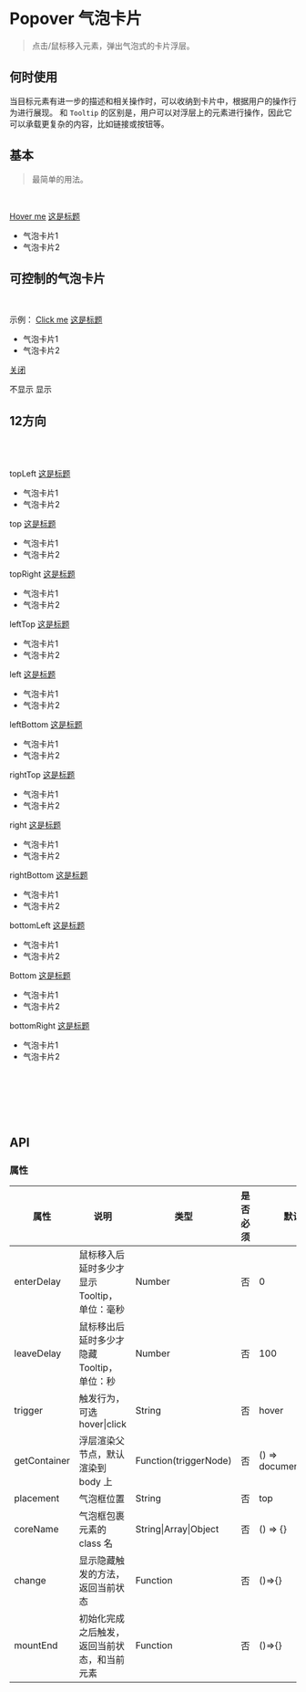 # Popover 气泡卡片
> 点击/鼠标移入元素，弹出气泡式的卡片浮层。

## 何时使用

当目标元素有进一步的描述和相关操作时，可以收纳到卡片中，根据用户的操作行为进行展现。
和 `Tooltip` 的区别是，用户可以对浮层上的元素进行操作，因此它可以承载更复杂的内容，比如链接或按钮等。

## 基本
>最简单的用法。

<br>
<p>
  <w-popover>
    <a href="javascript:;">Hover me</a>
    <a href="javascript:;" slot="title">这是标题</a>
    <ul slot="content" class="demo-popover-ul">
      <li>气泡卡片1</li>
      <li>气泡卡片2</li>
    </ul>
  </w-popover>
</p>

## 可控制的气泡卡片

<br>
<p>
  示例：
  <w-popover v-model="oneStatus" trigger="click">
    <a href="javascript:;">Click me</a>
    <a href="javascript:;" slot="title">这是标题</a>
    <div slot="content">
      <ul class="demo-popover-ul">
        <li>气泡卡片1</li>
        <li>气泡卡片2</li>
      </ul>
      <a href="javascript:;" @click="oneStatus = false">关闭</a>
    </div>
  </w-popover>
</p>

<p>
  <w-switch v-model="oneStatus" :stop="true">
    <span slot="open">不显示</span>
    <span slot="close">显示</span>
  </w-switch>
</p>

## 12方向

<br>
<br>
<br>

<div class="demo">
  <div class="demo-popover-top">
    <w-popover coreName="demo-popover-core" placement="topLeft">
      <w-button prefix="demo-tooltip">topLeft</w-button>
      <a href="javascript:;" slot="title">这是标题</a>
      <ul slot="content" class="demo-popover-ul">
        <li>气泡卡片1</li>
        <li>气泡卡片2</li>
      </ul>
    </w-popover>
    <w-popover coreName="demo-popover-core">
      <w-button prefix="demo-tooltip">top</w-button>
      <a href="javascript:;" slot="title">这是标题</a>
      <ul slot="content" class="demo-popover-ul">
        <li>气泡卡片1</li>
        <li>气泡卡片2</li>
      </ul>
    </w-popover>
    <w-popover coreName="demo-popover-core" placement="topRight">
      <w-button prefix="demo-tooltip">topRight</w-button>
      <a href="javascript:;" slot="title">这是标题</a>
      <ul slot="content" class="demo-popover-ul">
        <li>气泡卡片1</li>
        <li>气泡卡片2</li>
      </ul>
    </w-popover>
  </div>
  <div class="demo-popover-left">
    <w-popover coreName="demo-popover-core" placement="leftTop">
      <w-button prefix="demo-tooltip">leftTop</w-button>
      <a href="javascript:;" slot="title">这是标题</a>
      <ul slot="content" class="demo-popover-ul">
        <li>气泡卡片1</li>
        <li>气泡卡片2</li>
      </ul>
    </w-popover>
    <w-popover coreName="demo-popover-core" placement="left">
      <w-button prefix="demo-tooltip">left</w-button>
      <a href="javascript:;" slot="title">这是标题</a>
      <ul slot="content" class="demo-popover-ul">
        <li>气泡卡片1</li>
        <li>气泡卡片2</li>
      </ul>
    </w-popover>
    <w-popover coreName="demo-popover-core" placement="leftBottom">
      <w-button prefix="demo-tooltip">leftBottom</w-button>
      <a href="javascript:;" slot="title">这是标题</a>
      <ul slot="content" class="demo-popover-ul">
        <li>气泡卡片1</li>
        <li>气泡卡片2</li>
      </ul>
    </w-popover>
  </div>
  <div class="demo-popover-right">
    <w-popover coreName="demo-popover-core" placement="rightTop">
      <w-button prefix="demo-tooltip">rightTop</w-button>
      <a href="javascript:;" slot="title">这是标题</a>
      <ul slot="content" class="demo-popover-ul">
        <li>气泡卡片1</li>
        <li>气泡卡片2</li>
      </ul>
    </w-popover>
    <w-popover coreName="demo-popover-core" placement="right">
      <w-button prefix="demo-tooltip">right</w-button>
      <a href="javascript:;" slot="title">这是标题</a>
      <ul slot="content" class="demo-popover-ul">
        <li>气泡卡片1</li>
        <li>气泡卡片2</li>
      </ul>
    </w-popover>
    <w-popover coreName="demo-popover-core" placement="rightBottom">
      <w-button prefix="demo-tooltip">rightBottom</w-button>
      <a href="javascript:;" slot="title">这是标题</a>
      <ul slot="content" class="demo-popover-ul">
        <li>气泡卡片1</li>
        <li>气泡卡片2</li>
      </ul>
    </w-popover>
  </div>
  <div class="demo-popover-bottom">
    <w-popover coreName="demo-popover-core" placement="bottomLeft">
      <w-button prefix="demo-tooltip">bottomLeft</w-button>
      <a href="javascript:;" slot="title">这是标题</a>
      <ul slot="content" class="demo-popover-ul">
        <li>气泡卡片1</li>
        <li>气泡卡片2</li>
      </ul>
    </w-popover>
    <w-popover coreName="demo-popover-core" placement="bottom">
      <w-button prefix="demo-tooltip">Bottom</w-button>
      <a href="javascript:;" slot="title">这是标题</a>
      <ul slot="content" class="demo-popover-ul">
        <li>气泡卡片1</li>
        <li>气泡卡片2</li>
      </ul>
    </w-popover>
    <w-popover coreName="demo-popover-core" placement="bottomRight">
      <w-button prefix="demo-tooltip">bottomRight</w-button>
      <a href="javascript:;" slot="title">这是标题</a>
      <ul slot="content" class="demo-popover-ul">
        <li>气泡卡片1</li>
        <li>气泡卡片2</li>
      </ul>
    </w-popover>
  </div>
</div>

<br>
<br>
<br>
<br>
<br>

## API

### 属性

|属性|说明|类型|是否必须|默认|
|---|---|----|-------|---|
|enterDelay|鼠标移入后延时多少才显示 Tooltip，单位：毫秒|Number|否|0|
|leaveDelay|鼠标移出后延时多少才隐藏 Tooltip，单位：秒|Number|否|100|
|trigger|触发行为，可选 hover\|click|String|否|hover|
|getContainer|浮层渲染父节点，默认渲染到 body 上|Function(triggerNode)|否|() => document.body|
|placement|气泡框位置|String|否|top|
|coreName|气泡框包裹元素的 class 名|String\|Array\|Object|否|() => {}|
|change|显示隐藏触发的方法，返回当前状态|Function|否|()=>{}|
|mountEnd|初始化完成之后触发，返回当前状态，和当前元素|Function|否|()=>{}|

<script>
import WIcon from '../water/icon/Icon';
import WSwitch from '../water/switch/Switch';
import WButton from '../water/button/Button';
import WPopover from '../water/popover/core';

export default {
  data() {
    return {
      sizeStatus: 0,
      oneStatus: false,
      groupConfig: ['small', '', 'large',],}
    },
  components: {
    WPopover,
    WButton,
    WIcon,
    WSwitch,
  },
  methods: {
    changeOneStatus() {
      this.oneStatus = !this.oneStatus;
    },
  },
};
</script>
<style lang="scss">
$font-path: '../water/font/';
@import '../water/icon/style/icon.scss';
@import '../water/button/style/button.scss';
@import '../water/switch/style/switch.scss';
@import '../water/popover/style/popover.scss';
</style>

